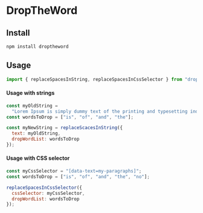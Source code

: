 # DropTheWord

## Install

```javascript
npm install droptheword
```

## Usage

```javascript
import { replaceSpacesInString, replaceSpacesInCssSelector } from "droptheword";
```

#### Usage with strings

```javascript
const myOldString =
  "Lorem Ipsum is simply dummy text of the printing and typesetting industry.";
const wordsToDrop = ["is", "of", "and", "the"];

const myNewString = replaceScacesInString({
  text: myOldString,
  dropWordList: wordsToDrop
});
```

#### Usage with CSS selector

```javascript
const myCssSelector = "[data-text=my-paragraphs]";
const wordsToDrop = ["is", "of", "and", "the", "no"];

replaceSpacesInCssSelector({
  cssSelector: myCssSelector,
  dropWordList: wordsToDrop
});
```
